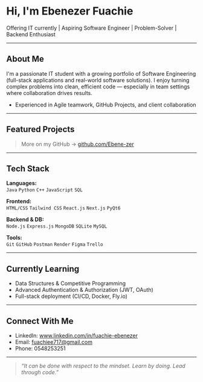 # Hi, I'm Ebenezer Fuachie 

Offering IT currently | Aspiring Software Engineer | Problem-Solver | Backend Enthusiast

---

##  About Me

I'm a passionate IT student with a growing portfolio of Software Engineering (full-stack applications and real-world software solutions). I enjoy turning complex problems into clean, efficient code — especially in team settings where collaboration drives results.

-  Experienced in Agile teamwork, GitHub Projects, and client collaboration

---

##  Featured Projects

> More on my GitHub → [github.com/Ebene-zer](https://github.com/Ebene-zer)

---

##  Tech Stack

**Languages:**  
`Java` `Python` `C++` `JavaScript` `SQL` 

**Frontend:**  
`HTML/CSS` `Tailwind CSS` `React.js` `Next.js` `PyQt6`

**Backend & DB:**  
`Node.js` `Express.js` `MongoDB` `SQLite` `MySQL`

**Tools:**  
`Git` `GitHub` `Postman` `Render` `Figma` `Trello`

---

##  Currently Learning

- Data Structures & Competitive Programming
- Advanced Authentication & Authorization (JWT, OAuth)
- Full-stack deployment (CI/CD, Docker, Fly.io)

---

##  Connect With Me

-  LinkedIn: www.linkedin.com/in/fuachie-ebenezer
-  Email: fuachiee717@gmail.com
-  Phone: 0548253251
---

> _“It can be done with respect to the mindset. Learn by doing. Lead through code.”_
